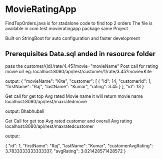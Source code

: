 # MovieRatingApp
FindTopOrders.java is for stadalone code to find top 2 orders 
The file is available in com.test.movieratingapp package same Project 


Built on StringBoot for auto configuration and faster development

Prerequisites Data.sql anded in resource folder
-----------------------------------------------------------------
pass the customer/{id}/rate/4.45?movie="movieName"
Post call for rating movie url
eg:
localhost:8080/api/rest/customer/1/rate/3.45?movie=Kite

output:
{
    "movieName": "Kite",
    "customer": [
        {
            "id": 14,
            "customerId": 1,
            "firstName": "Raj",
            "lastName": "Kumar",
            "rating": 3.45
        }
    ],
    "id": 13
}



Get call for get top Avg rated  Movie name it will return movie name 
localhost:8080/api/rest/maxratedmovie

output: Bhabhubali

Get Call for get top Avg rated customer and overall Avg rating
localhost:8080/api/rest/maxratedcustomer

output: 

{
    "id": 1,
    "firstName": "Raj",
    "lastName": "Kumar",
    "customerAvgRating": 3.7833333333333337,
    "avgRating": 3.021428571428572
}
